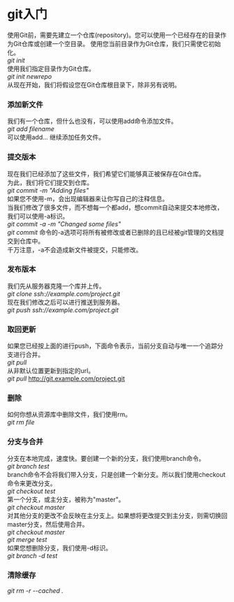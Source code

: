 # git入门
使用Git前，需要先建立一个仓库(repository)。您可以使用一个已经存在的目录作为Git仓库或创建一个空目录。
使用您当前目录作为Git仓库，我们只需使它初始化。<br/>
*git init*<br/>
使用我们指定目录作为Git仓库。<br/>
*git init newrepo*<br/>
从现在开始，我们将假设您在Git仓库根目录下，除非另有说明。<br/>
### 添加新文件
我们有一个仓库，但什么也没有，可以使用add命令添加文件。<br/>
*git add filename*<br/>
可以使用add... 继续添加任务文件。<br/>
### 提交版本
现在我们已经添加了这些文件，我们希望它们能够真正被保存在Git仓库。<br/>
为此，我们将它们提交到仓库。<br/>
*git commit -m "Adding files"*<br/>
如果您不使用-m，会出现编辑器来让你写自己的注释信息。<br/>
当我们修改了很多文件，而不想每一个都add，想commit自动来提交本地修改，我们可以使用-a标识。<br/>
*git commit -a -m "Changed some files"*<br/>
*git commit* 命令的-a选项可将所有被修改或者已删除的且已经被git管理的文档提交到仓库中。<br/>
千万注意，-a不会造成新文件被提交，只能修改。<br/>
### 发布版本
我们先从服务器克隆一个库并上传。<br/>
*git clone ssh://example.com/project.git*<br/>
现在我们修改之后可以进行推送到服务器。<br/>
*git push ssh://example.com/project.git*<br/>
### 取回更新
如果您已经按上面的进行push，下面命令表示，当前分支自动与唯一一个追踪分支进行合并。<br/>
*git pull*<br/>
从非默认位置更新到指定的url。<br/>
*git pull* http://git.example.com/project.git<br/>
### 删除
如何你想从资源库中删除文件，我们使用rm。<br/>
*git rm file*<br/>
### 分支与合并
分支在本地完成，速度快。要创建一个新的分支，我们使用branch命令。<br/>
*git branch test*<br/>
branch命令不会将我们带入分支，只是创建一个新分支。所以我们使用checkout命令来更改分支。<br/>
*git checkout test*<br/>
第一个分支，或主分支，被称为"master"。<br/>
*git checkout master*<br/>
对其他分支的更改不会反映在主分支上。如果想将更改提交到主分支，则需切换回master分支，然后使用合并。<br/>
*git checkout master*<br/>
*git merge test*<br/>
如果您想删除分支，我们使用-d标识。<br/>
*git branch -d test*<br/>
### 清除缓存
*git rm -r --cached .*
